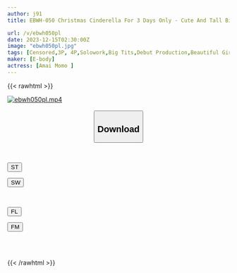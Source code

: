 ```yaml
---
author: j91
title: EBWH-050 Christmas Cinderella For 3 Days Only - Cute And Tall Big-breasted Cake Salesman Who Appears On The Holy Night AV Release Momo Amaya

url: /v/ebwh050pl
date: 2023-12-15T02:30:00Z
image: "ebwh050pl.jpg"
tags: [Censored,3P, 4P,Solowork,Big Tits,Debut Production,Beautiful Girl	 ]
maker: [E-body]
actress: [Amai Momo ]
---
```



{{< rawhtml >}}

<div class="video" data-videoid="2923dw06zQTZZeZ">
    <a href="javascript:;">
        <img src="/v/ebwh050pl/ebwh050pl.jpg" width="WIDTH" height="HEIGHT" alt="ebwh050pl.mp4" loading="lazy">
    </a>
</div>

<script type="text/javascript" src="https://j91.asia/asset/on-demand-st.js"></script>

<br>
  <link rel="stylesheet" href="https://j91.asia/asset/bs5.css">
  
  <center>
  <button class="btn btn-primary" type="button" data-bs-toggle="collapse" data-bs-target=".multi-collapse" aria-expanded="false" aria-controls="multiCollapseExample1 multiCollapseExample2"><h2>Download</h2></button></center>
</p>
<div class="row">
  <div class="col">
    <div class="collapse multi-collapse" id="multiCollapseExample1">
      <div class="card card-body">
	      	      <br>
<div class="buttons">  
<p><a href="https://streamtape.to/v/2923dw06zQTZZeZ" target="_blank"><button class="btn-hover color-3"><i class="fa fa-download"></i> ST</button></a></p>
<p><a href="https://flaswish.com/z5prl1xkar0t" target="_blank"><button class="btn-hover color-2"><i class="fa fa-download"></i> SW</button></a></p></div>
    </div>
  </div>
</div>
  <div class="col">
    <div class="collapse multi-collapse" id="multiCollapseExample2">
      <div class="card card-body">
	      <br>
<div class="buttons">
<p><a href="javascript:;" target="_blank"><button class="btn-hover color-9"><i class="fa fa-download"></i> FL</button></a></p>
<p><a href="javascript:;" target="_blank"><button class="btn-hover color-8"><i class="fa fa-download"></i> FM</button></a></p></div>
<br><br>
      </div>
    </div>
  </div>
</div>

{{< /rawhtml >}}